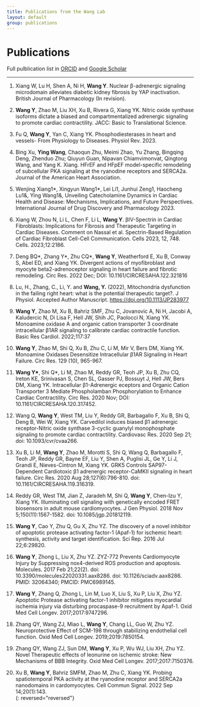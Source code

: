 ```yaml
---
title: Publications from the Wang Lab
layout: default
group: publications
---
```



# Publications


Full pulblication list in [ORCID](https://orcid.org/0000-0002-8566-875X) and [Google Scholar](https://scholar.google.com/citations?user=9ankzb4AAAAJ&hl=en&oi=ao)

---
1. Xiang W, Lu H, Shen A, Ni H, **Wang Y**. Nuclear β-adrenergic signaling microdomain alleviates diabetic kidney fibrosis by YAP inactivation. British Journal of Pharmacology (In revision).

1. **Wang Y**, Zhao M, Liu XH, Xu B, Rivera G, Xiang YK. Nitric oxide synthase isoforms dictate a biased and compartmentalized adrenergic signaling to promote cardiac contractility. JACC: Basic to Translational Science.

1. Fu Q, **Wang Y**, Yan C, Xiang YK. Phosphodiesterases in heart and vessels- From Physiology to Diseases. Physiol Rev. 2023.

1. Bing Xu, **Ying Wang**, Chaoqun Zhu, Meimi Zhao, Yu Zhang, Bingqing Deng, Zhenduo Zhu; Qiuyun Guan, Nipavan Chiamvimonvat, Qingtong Wang, and Yang K. Xiang. HFrEF and HFpEF model-specific remodeling of subcellular PKA signaling at the ryanodine receptors and SERCA2a. Journal of the American Heart Association. 

1. Wenjing Xiang1\*, Xingyun Wang1\*, Lei Li1, Junhui Zeng1, Haocheng Lu1&, Ying Wang1&, Unveiling Catecholamine Dynamics in Cardiac Health and Disease: Mechanisms, Implications, and Future Perspectives. International Journal of Drug Discovery and Pharmacology 2023.

1. Xiang W, Zhou N, Li L, Chen F, Li L, **Wang Y**. βIV-Spectrin in Cardiac Fibroblasts: Implications for Fibrosis and Therapeutic Targeting in Cardiac Diseases. Comment on Nassal et al. Spectrin-Based Regulation of Cardiac Fibroblast Cell-Cell Communication. Cells 2023, 12, 748. Cells. 2023;12:2186.

1. Deng BQ\*, Zhang Y\*, Zhu CQ\*, **Wang Y**, Weatherford E, Xu B, Conway S, Abel ED, and Xiang YK. Divergent actions of myofibroblast and myocyte beta2-adrenoceptor signaling in heart failure and fibrotic remodeling. Circ Res. 2022 Dec; DOI: 10.1161/CIRCRESAHA.122.321816
 
1. Lu, H., Zhang, C., Li, Y. and **Wang, Y.** (2022), Mitochondria dysfunction in the failing right heart: what is the potential therapeutic target?. J Physiol. Accepted Author Manuscript. https://doi.org/10.1113/JP283977

1. **Wang Y**, Zhao M, Xu B, Bahriz SMF, Zhu C, Jovanovic A, Ni H, Jacobi A, Kaludercic N, Di Lisa F, Hell JW, Shih JC, Paolocci N, Xiang YK. Monoamine oxidase A and organic cation transporter 3 coordinate intracellular β1AR signaling to calibrate cardiac contractile function. Basic Res Cardiol. 2022;117:37   

1. **Wang Y**, Zhao M, Shi Q, Xu B, Zhu C, Li M, Mir V, Bers DM, Xiang YK. Monoamine Oxidases Desensitize Intracellular β1AR Signaling in Heart Failure. Circ Res. 129 (10), 965-967.   

1. **Wang Y\***, Shi Q\*, Li M, Zhao M, Reddy GR, Teoh JP, Xu B, Zhu CQ, Ireton KE, Srinivasan S, Chen SL, Gasser PJ, Bossuyt J, Hell JW, Bers DM, Xiang YK. Intracellular β1-Adrenergic eceptors and Organic Cation Transporter 3 Mediate Phospholamban Phosphorylation to Enhance Cardiac Contractility. Circ Res. 2020 Nov; DOI: 10.1161/CIRCRESAHA.120.317452.   

1. Wang Q, **Wang Y**, West TM, Liu Y, Reddy GR, Barbagallo F, Xu B, Shi Q, Deng B, Wei W, Xiang YK. Carvedilol induces biased β1 adrenergic receptor-Nitric oxide synthase 3-cyclic guanylyl monophosphate signaling to promote cardiac contractility. Cardiovasc Res. 2020 Sep 21; doi: 10.1093/cvr/cvaa266.  

1. Xu B, Li M, **Wang Y**, Zhao M, Morotti S, Shi Q, Wang Q, Barbagallo F, Teoh JP, Reddy GR, Bayne EF, Liu Y, Shen A, Puglisi JL, Ge Y, Li J, Grandi E, Nieves-Cintron M, Xiang YK. GRK5 Controls SAP97-Dependent Cardiotoxic β1 adrenergic receptor-CaMKII signaling in heart failure. Circ Res. 2020 Aug 28;127(6):796-810. doi: 10.1161/CIRCRESAHA.119.316319.   

1. Reddy GR, West TM, Jian Z, Jaradeh M, Shi Q, **Wang Y**, Chen-Izu Y, Xiang YK. Illuminating cell signaling with genetically encoded FRET biosensors in adult mouse cardiomyocytes. J Gen Physiol. 2018 Nov 5;150(11):1567-1582. doi: 10.1085/jgp.201812119.     

1. **Wang Y**, Cao Y, Zhu Q, Gu X, Zhu YZ. The discovery of a novel inhibitor of apoptotic protease activating factor-1 (Apaf-1) for ischemic heart: synthesis, activity and target identification. Sci Rep. 2016 Jul 22;6:29820.   

1. **Wang Y**, Zhong L, Liu X, Zhu YZ. ZYZ-772 Prevents Cardiomyocyte Injury by Suppressing nox4-derived ROS production and apoptosis. Molecules. 2017 Feb 21;22(2). doi: 10.3390/molecules22020331.aax8286. doi: 10.1126/sciadv.aax8286. PMID: 32064340; PMCID: PMC6989145.    

1. **Wang Y**, Zhang Q, Zhong L, Lin M, Luo X, Liu S, Xu P, Liu X, Zhu YZ. Apoptotic Protease activating factor-1 inhibitor mitigates myocardial ischemia injury via disturbing procaspase-9 recruitment by Apaf-1. Oxid Med Cell Longev. 2017;2017:9747296.

1. Zhang QY, Wang ZJ, Miao L, **Wang Y**, Chang LL, Guo W, Zhu YZ. Neuroprotective Effect of SCM-198 through stabilizing endothelial cell function. Oxid Med Cell Longev. 2019;2019:7850154.   

1. Zhang QY, Wang ZJ, Sun DM, **Wang Y**, Xu P, Wu WJ, Liu XH, Zhu YZ. Novel Therapeutic effects of leonurine on ischemic stroke: New Mechanisms of BBB Integrity. Oxid Med Cell Longev. 2017;2017:7150376.  

1. Xu B, **Wang Y**, Bahriz SMFM, Zhao M, Zhu C, Xiang YK. Probing spatiotemporal PKA activity at the ryanodine receptor and SERCA2a nanodomains in cardomyocytes. Cell Commun Signal. 2022 Sep 14;20(1):143.   
{: reversed="reversed"}





